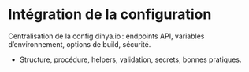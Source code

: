 # Intégration de la configuration
Centralisation de la config dihya.io : endpoints API, variables d’environnement, options de build, sécurité.
- Structure, procédure, helpers, validation, secrets, bonnes pratiques.
